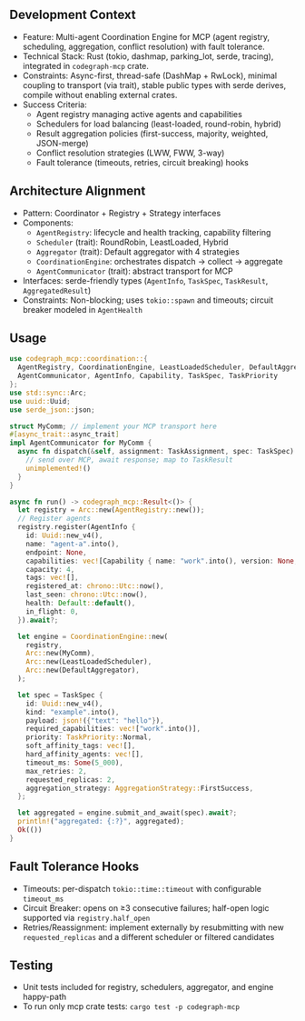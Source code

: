 ## Development Context

- Feature: Multi-agent Coordination Engine for MCP (agent registry, scheduling, aggregation, conflict resolution) with fault tolerance.
- Technical Stack: Rust (tokio, dashmap, parking_lot, serde, tracing), integrated in `codegraph-mcp` crate.
- Constraints: Async-first, thread-safe (DashMap + RwLock), minimal coupling to transport (via trait), stable public types with serde derives, compile without enabling external crates.
- Success Criteria: 
  - Agent registry managing active agents and capabilities
  - Schedulers for load balancing (least-loaded, round-robin, hybrid)
  - Result aggregation policies (first-success, majority, weighted, JSON-merge)
  - Conflict resolution strategies (LWW, FWW, 3-way)
  - Fault tolerance (timeouts, retries, circuit breaking) hooks

## Architecture Alignment

- Pattern: Coordinator + Registry + Strategy interfaces
- Components:
  - `AgentRegistry`: lifecycle and health tracking, capability filtering
  - `Scheduler` (trait): RoundRobin, LeastLoaded, Hybrid
  - `Aggregator` (trait): Default aggregator with 4 strategies
  - `CoordinationEngine`: orchestrates dispatch → collect → aggregate
  - `AgentCommunicator` (trait): abstract transport for MCP
- Interfaces: serde-friendly types (`AgentInfo`, `TaskSpec`, `TaskResult`, `AggregatedResult`)
- Constraints: Non-blocking; uses `tokio::spawn` and timeouts; circuit breaker modeled in `AgentHealth`

## Usage

```rust
use codegraph_mcp::coordination::{
  AgentRegistry, CoordinationEngine, LeastLoadedScheduler, DefaultAggregator,
  AgentCommunicator, AgentInfo, Capability, TaskSpec, TaskPriority
};
use std::sync::Arc;
use uuid::Uuid;
use serde_json::json;

struct MyComm; // implement your MCP transport here
#[async_trait::async_trait]
impl AgentCommunicator for MyComm {
  async fn dispatch(&self, assignment: TaskAssignment, spec: TaskSpec) -> codegraph_mcp::Result<TaskResult> {
    // send over MCP, await response; map to TaskResult
    unimplemented!()
  }
}

async fn run() -> codegraph_mcp::Result<()> {
  let registry = Arc::new(AgentRegistry::new());
  // Register agents
  registry.register(AgentInfo {
    id: Uuid::new_v4(),
    name: "agent-a".into(),
    endpoint: None,
    capabilities: vec![Capability { name: "work".into(), version: None, score: Some(1.0), attributes: Default::default() }],
    capacity: 4,
    tags: vec![],
    registered_at: chrono::Utc::now(),
    last_seen: chrono::Utc::now(),
    health: Default::default(),
    in_flight: 0,
  }).await?;

  let engine = CoordinationEngine::new(
    registry,
    Arc::new(MyComm),
    Arc::new(LeastLoadedScheduler),
    Arc::new(DefaultAggregator),
  );

  let spec = TaskSpec {
    id: Uuid::new_v4(),
    kind: "example".into(),
    payload: json!({"text": "hello"}),
    required_capabilities: vec!["work".into()],
    priority: TaskPriority::Normal,
    soft_affinity_tags: vec![],
    hard_affinity_agents: vec![],
    timeout_ms: Some(5_000),
    max_retries: 2,
    requested_replicas: 2,
    aggregation_strategy: AggregationStrategy::FirstSuccess,
  };

  let aggregated = engine.submit_and_await(spec).await?;
  println!("aggregated: {:?}", aggregated);
  Ok(())
}
```

## Fault Tolerance Hooks

- Timeouts: per-dispatch `tokio::time::timeout` with configurable `timeout_ms`
- Circuit Breaker: opens on ≥3 consecutive failures; half-open logic supported via `registry.half_open`
- Retries/Reassignment: implement externally by resubmitting with new `requested_replicas` and a different scheduler or filtered candidates

## Testing

- Unit tests included for registry, schedulers, aggregator, and engine happy-path
- To run only mcp crate tests: `cargo test -p codegraph-mcp`

